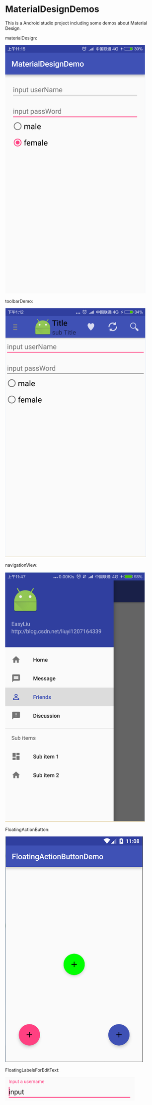 # MaterialDesignDemos
This is a Android studio project including some demos about Material Design.

materialDesign:

![image](https://github.com/EasyLiu-Ly/MaterialDesignDemos/blob/master/material_design.png)

toolbarDemo:

![image](https://github.com/EasyLiu-Ly/MaterialDesignDemos/blob/master/ToolBar.png)

navigationView:

![image](https://github.com/EasyLiu-Ly/MaterialDesignDemos/blob/master/navigationView.png)

FloatingActionButton:

![image](https://github.com/EasyLiu-Ly/MaterialDesignDemos/blob/master/FloatingActionButton.png)

FloatingLabelsForEditText:

![image](https://github.com/EasyLiu-Ly/MaterialDesignDemos/blob/master/FloatingLabelsForEditText.png)


